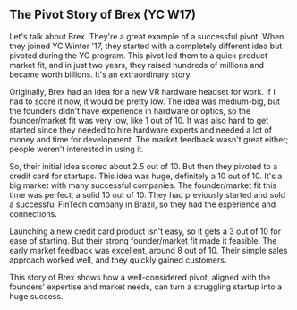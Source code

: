 ## The Pivot Story of Brex (YC W17)

Let's talk about Brex. They're a great example of a successful pivot. When they joined YC Winter '17, they started with a completely different idea but pivoted during the YC program. This pivot led them to a quick product-market fit, and in just two years, they raised hundreds of millions and became worth billions. It's an extraordinary story.

Originally, Brex had an idea for a new VR hardware headset for work. If I had to score it now, it would be pretty low. The idea was medium-big, but the founders didn't have experience in hardware or optics, so the founder/market fit was very low, like 1 out of 10. It was also hard to get started since they needed to hire hardware experts and needed a lot of money and time for development. The market feedback wasn't great either; people weren't interested in using it.

So, their initial idea scored about 2.5 out of 10. But then they pivoted to a credit card for startups. This idea was huge, definitely a 10 out of 10. It's a big market with many successful companies. The founder/market fit this time was perfect, a solid 10 out of 10. They had previously started and sold a successful FinTech company in Brazil, so they had the experience and connections.

Launching a new credit card product isn't easy, so it gets a 3 out of 10 for ease of starting. But their strong founder/market fit made it feasible. The early market feedback was excellent, around 8 out of 10. Their simple sales approach worked well, and they quickly gained customers.

This story of Brex shows how a well-considered pivot, aligned with the founders' expertise and market needs, can turn a struggling startup into a huge success.